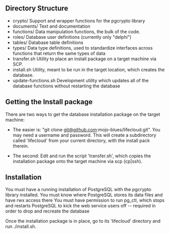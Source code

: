 
Directory Structure
-------------------

 - crypto/     Support and wrapper functions for the pgcrypto library
 - documents/  Text and documentation
 - functions/  Data manipulation functions, the bulk of the code.
 - roles/      Database user definitions (currently only "delphi")
 - tables/     Database table definitions
 - types/      Data type definitions, used to standardize interfaces
                across functions that return the same types of data
 - transfer.sh Utility to place an install package on a target machine via SCP.
 - install.sh  Utility, meant to be run in the target location, which creates
                the database.
 - update-functions.sh  Development utility which updates all of the
                database functions without restarting the database

Getting the Install package
---------------------------

There are two ways to get the database installation package on the target machine:

 - The easier is: "git clone git@github.com:mojo-blues/lifecloud.git".
    You may need a username and password.  This will create a subdirectory
    called 'lifecloud' from your current directory, with the install pack
    therein.

 - The second:  Edit and run the script 'transfer.sh', which copies the
   installation package onto the target machine via scp (cp|ssh).

Installation
------------
You must have a running installation of PostgreSQL
    with the pgcrypto library installed.
You must know where PostgreSQL stores its data files and have rwx access there
You must have permission to run pg_ctl,
    which stops and restarts PostgreSQL to kick the web service users off
     -- required in order to drop and recreate the database

Once the installation package is in place, go to its 'lifecloud' directory
    and run ./install.sh.
